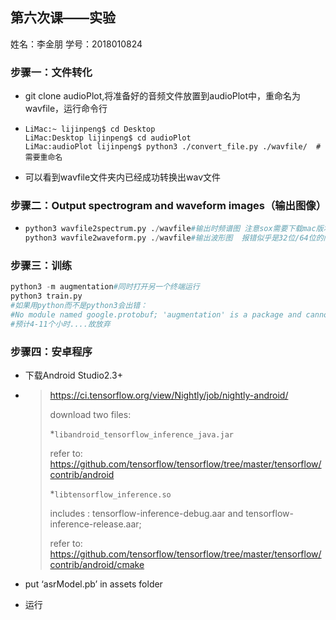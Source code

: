 ## 第六次课——实验

  姓名：李金朋 学号：2018010824

### 步骤一：文件转化

+ git clone audioPlot,将准备好的音频文件放置到audioPlot中，重命名为wavfile，运行命令行

+ ```
  LiMac:~ lijinpeng$ cd Desktop
  LiMac:Desktop lijinpeng$ cd audioPlot
  LiMac:audioPlot lijinpeng$ python3 ./convert_file.py ./wavfile/  #需要重命名
  ```

+ 可以看到wavfile文件夹内已经成功转换出wav文件

### 步骤二：Output spectrogram and waveform images（输出图像）

+ ```python
  python3 wavfile2spectrum.py ./wavfile#输出时频谱图 注意sox需要下载mac版本
  python3 wavfile2waveform.py ./wavfile#输出波形图  报错似乎是32位/64位的问题？
  ```

### 步骤三：训练

```python
python3 -m augmentation#同时打开另一个终端运行
python3 train.py
#如果用python而不是python3会出错：
#No module named google.protobuf; 'augmentation' is a package and cannot be directly executed
#预计4-11个小时....故放弃
```

### 步骤四：安卓程序

+ 下载Android Studio2.3+

+ > https://ci.tensorflow.org/view/Nightly/job/nightly-android/
  >
  > download two files:
  >
  > *`libandroid_tensorflow_inference_java.jar`
  >
  > refer to: https://github.com/tensorflow/tensorflow/tree/master/tensorflow/contrib/android
  >
  > *`libtensorflow_inference.so`
  >
  > includes : tensorflow-inference-debug.aar and tensorflow-inference-release.aar;
  >
  > refer to: https://github.com/tensorflow/tensorflow/tree/master/tensorflow/contrib/android/cmake

+ put ‘asrModel.pb’ in assets folder
+ 运行